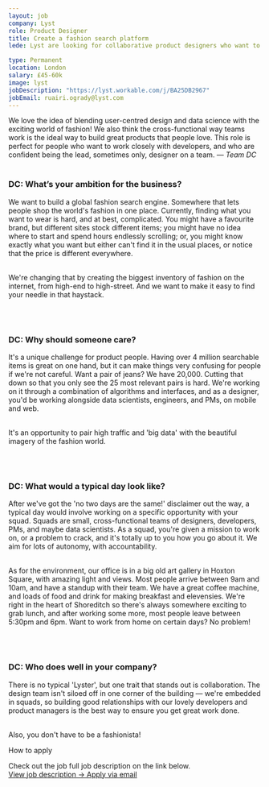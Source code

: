 ```yaml
---
layout: job
company: Lyst
role: Product Designer
title: Create a fashion search platform
lede: Lyst are looking for collaborative product designers who want to work at the intersection of algorithms and interfaces.

type: Permanent
location: London
salary: £45-60k
image: lyst
jobDescription: "https://lyst.workable.com/j/BA25DB2967"
jobEmail: ruairi.ogrady@lyst.com
---
```


<span class="text-heavy">We love the idea of blending user-centred design and data science with the exciting world of fashion! We also think the cross-functional way teams work is the ideal way to build great products that people love. This role is perfect for people who want to work closely with developers, and who are confident being the lead, sometimes only, designer on a team. &mdash; *Team DC*</span>
<br><br>
### DC: What’s your ambition for the business?
We want to build a global fashion search engine. Somewhere that lets people shop the world's fashion in one place. Currently, finding what you want to wear is hard, and at best, complicated. You might have a favourite brand, but different sites stock different items; you might have no idea where to start and spend hours endlessly scrolling; or, you might know exactly what you want but either can't find it in the usual places, or notice that the price is different everywhere.<br><br>

We're changing that by creating the biggest inventory of fashion on the internet, from high-end to high-street. And we want to make it easy to find your needle in that haystack.

<br><br>
### DC: Why should someone care?
It's a unique challenge for product people. Having over 4 million searchable items is great on one hand, but it can make things very confusing for people if we're not careful. Want a pair of jeans? We have 20,000. Cutting that down so that you only see the 25 most relevant pairs is hard. We're working on it through a combination of algorithms and interfaces, and as a designer, you'd be working alongside data scientists, engineers, and PMs, on mobile and web.<br><br>

It's an opportunity to pair high traffic and 'big data' with the beautiful imagery of the fashion world.

<br><br>
### DC: What would a typical day look like?
After we've got the 'no two days are the same!' disclaimer out the way, a typical day would involve working on a specific opportunity with your squad. Squads are small, cross-functional teams of designers, developers, PMs, and maybe data scientists. As a squad, you're given a mission to work on, or a problem to crack, and it's totally up to you how you go about it. We aim for lots of autonomy, with accountability.<br><br>

As for the environment, our office is in a big old art gallery in Hoxton Square, with amazing light and views. Most people arrive between 9am and 10am, and have a standup with their team. We have a great coffee machine, and loads of food and drink for making breakfast and elevensies. We're right in the heart of Shoreditch so there's always somewhere exciting to grab lunch, and after working some more, most people leave between 5:30pm and 6pm. Want to work from home on certain days? No problem!

<br><br>
### DC: Who does well in your company?
There is no typical 'Lyster', but one trait that stands out is collaboration. The design team isn't siloed off in one corner of the building &mdash; we're embedded in squads, so building good relationships with our lovely developers and product managers is the best way to ensure you get great work done.<br><br>

Also, you don't have to be a fashionista!

<div class="job-listing__box text-body u-margin-Tl" markdown="1">
  <p class="text-primary text-upper u-margin-Bs">How to apply</p>
  Check out the job full job description on the link below.
</div>
<div class="job-listing__box--cta text-body">
  <a href="{{ page.jobDescription }}" target="_blank" class="job-listing__box--description btn btn--primary link-invert--plain text-x-small text-upper text-center">
    View job description &rarr;
  </a>
  <a href="mailto:{{ page.jobEmail }}" target="_blank" class="job-listing__box--apply btn--secondary link-plain text-x-small text-upper text-center">
    Apply via email
  </a>
</div>

